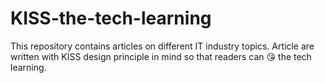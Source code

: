 # KISS-the-tech-learning
This repository contains articles on different IT industry topics. Article are written with KISS design principle in mind so that readers can :kissing_heart: the tech learning. 
